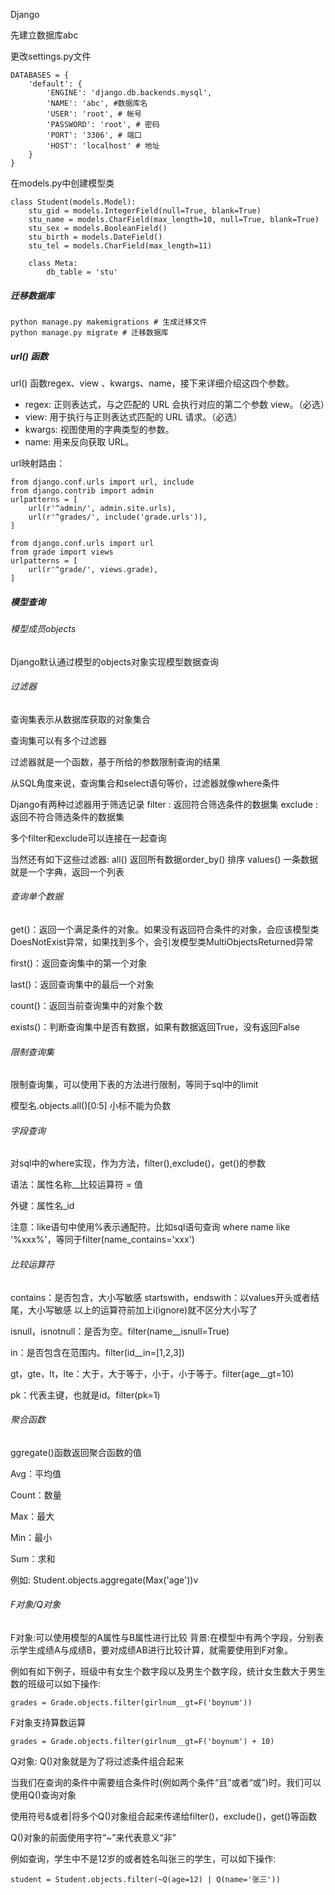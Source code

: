 Django

先建立数据库abc

更改settings.py文件

```
DATABASES = {
    'default': {
        'ENGINE': 'django.db.backends.mysql',
        'NAME': 'abc', #数据库名
        'USER': 'root', # 帐号 
        'PASSWORD': 'root', # 密码
        'PORT': '3306', # 端口
        'HOST': 'localhost' # 地址
    }
}
```

在models.py中创建模型类

```
class Student(models.Model):
    stu_gid = models.IntegerField(null=True, blank=True)
    stu_name = models.CharField(max_length=10, null=True, blank=True)
    stu_sex = models.BooleanField()
    stu_birth = models.DateField()
    stu_tel = models.CharField(max_length=11)

    class Meta:
        db_table = 'stu'
```

##### 迁移数据库

```
python manage.py makemigrations # 生成迁移文件
python manage.py migrate # 迁移数据库
```

##### url() 函数

url() 函数regex、view 、kwargs、name，接下来详细介绍这四个参数。

- regex: 正则表达式，与之匹配的 URL 会执行对应的第二个参数 view。（必选）
- view: 用于执行与正则表达式匹配的 URL 请求。（必选）
- kwargs: 视图使用的字典类型的参数。
- name: 用来反向获取 URL。

url映射路由：

```
from django.conf.urls import url, include
from django.contrib import admin
urlpatterns = [
    url(r'^admin/', admin.site.urls),
    url(r'^grades/', include('grade.urls')),
]
```

```
from django.conf.urls import url
from grade import views
urlpatterns = [
    url(r'^grade/', views.grade),
]
```



##### 模型查询

######  模型成员objects

Django默认通过模型的objects对象实现模型数据查询

###### 过滤器

查询集表示从数据库获取的对象集合

查询集可以有多个过滤器

过滤器就是一个函数，基于所给的参数限制查询的结果

从SQL角度来说，查询集合和select语句等价，过滤器就像where条件

Django有两种过滤器用于筛选记录 filter	: 返回符合筛选条件的数据集 exclude : 返回不符合筛选条件的数据集

多个filter和exclude可以连接在一起查询

当然还有如下这些过滤器: all() 返回所有数据order_by() 排序 values() 一条数据就是一个字典，返回一个列表

###### 查询单个数据

get()：返回一个满足条件的对象。如果没有返回符合条件的对象，会应该模型类DoesNotExist异常，如果找到多个，会引发模型类MultiObjectsReturned异常

first()：返回查询集中的第一个对象

last()：返回查询集中的最后一个对象

count()：返回当前查询集中的对象个数

exists()：判断查询集中是否有数据，如果有数据返回True，没有返回False

###### 限制查询集

限制查询集，可以使用下表的方法进行限制，等同于sql中的limit

模型名.objects.all()[0:5] 小标不能为负数

###### 字段查询

对sql中的where实现，作为方法，filter(),exclude()，get()的参数

语法：属性名称__比较运算符 = 值

外键：属性名_id

注意：like语句中使用%表示通配符。比如sql语句查询 where name like '%xxx%'，等同于filter(name_contains='xxx')

###### 比较运算符

contains：是否包含，大小写敏感 startswith，endswith：以values开头或者结尾，大小写敏感 以上的运算符前加上i(ignore)就不区分大小写了

isnull，isnotnull：是否为空。filter(name__isnull=True)

in：是否包含在范围内。filter(id__in=[1,2,3])

gt，gte，lt，lte：大于，大于等于，小于，小于等于。filter(age__gt=10)

pk：代表主键，也就是id。filter(pk=1)

###### 聚合函数

ggregate()函数返回聚合函数的值

Avg：平均值

Count：数量

Max：最大

Min：最小

Sum：求和

例如: Student.objects.aggregate(Max('age'))v

###### F对象/Q对象

F对象:可以使用模型的A属性与B属性进行比较 背景:在模型中有两个字段，分别表示学生成绩A与成绩B，要对成绩AB进行比较计算，就需要使用到F对象。 

例如有如下例子，班级中有女生个数字段以及男生个数字段，统计女生数大于男生数的班级可以如下操作:

```
grades = Grade.objects.filter(girlnum__gt=F('boynum'))
```

F对象支持算数运算

```
grades = Grade.objects.filter(girlnum__gt=F('boynum') + 10)
```

Q对象: Q()对象就是为了将过滤条件组合起来

当我们在查询的条件中需要组合条件时(例如两个条件“且”或者“或”)时。我们可以使用Q()查询对象

使用符号&或者|将多个Q()对象组合起来传递给filter()，exclude()，get()等函数

Q()对象的前面使用字符“~”来代表意义“非”

例如查询，学生中不是12岁的或者姓名叫张三的学生，可以如下操作:

```
student = Student.objects.filter(~Q(age=12) | Q(name='张三'))
```

